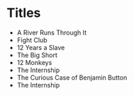 # Titles

* A River Runs Through It
* Fight Club
* 12 Years a Slave
* The Big Short
* 12 Monkeys
* The Internship
* The Curious Case of Benjamin Button
* The Internship
